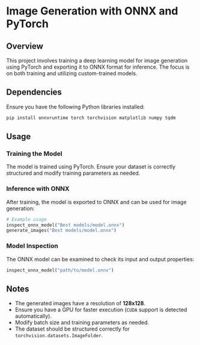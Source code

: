 # Image Generation with ONNX and PyTorch

## Overview
This project involves training a deep learning model for image generation using PyTorch and exporting it to ONNX format for inference. The focus is on both training and utilizing custom-trained models.

## Dependencies
Ensure you have the following Python libraries installed:

```bash
pip install onnxruntime torch torchvision matplotlib numpy tqdm
```

## Usage

### Training the Model
The model is trained using PyTorch. Ensure your dataset is correctly structured and modify training parameters as needed.

### Inference with ONNX
After training, the model is exported to ONNX and can be used for image generation:

```python
# Example usage
inspect_onnx_model("Best models/model.onnx")
generate_images("Best models/model.onnx")
```

### Model Inspection
The ONNX model can be examined to check its input and output properties:

```python
inspect_onnx_model("path/to/model.onnx")
```

## Notes
- The generated images have a resolution of **128x128**.
- Ensure you have a GPU for faster execution (`CUDA` support is detected automatically).
- Modify batch size and training parameters as needed.
- The dataset should be structured correctly for `torchvision.datasets.ImageFolder`.

